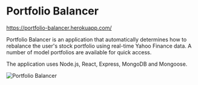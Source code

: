 # Portfolio Balancer
https://portfolio-balancer.herokuapp.com/

Portfolio Balancer is an application that automatically determines how to rebalance the user's stock portfolio using real-time Yahoo Finance data.
A number of model portfolios are available for quick access.

The application uses Node.js, React, Express, MongoDB and Mongoose.

<img src="http://imgur.com/P68RteP.png" alt="Portfolio Balancer">
